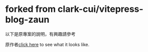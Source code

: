 
# forked from clark-cui/vitepress-blog-zaun
以下是原專案的說明，有興趣請參考

原作者[click here](https://clark-cui.top) to see what it looks like. 

